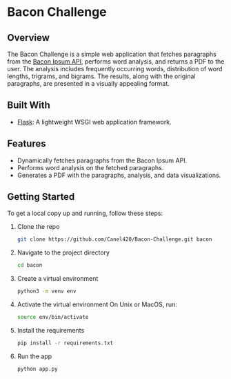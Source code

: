# Bacon Challenge

## Overview
The Bacon Challenge is a simple web application that fetches paragraphs from the [Bacon Ipsum API](https://baconipsum.com/json-api/), performs word analysis, and returns a PDF to the user. The analysis includes frequently occurring words, distribution of word lengths, trigrams, and bigrams. The results, along with the original paragraphs, are presented in a visually appealing format.

## Built With
- [Flask](https://flask.palletsprojects.com/): A lightweight WSGI web application framework.

## Features
- Dynamically fetches paragraphs from the Bacon Ipsum API.
- Performs word analysis on the fetched paragraphs.
- Generates a PDF with the paragraphs, analysis, and data visualizations.

## Getting Started
To get a local copy up and running, follow these steps:

1. Clone the repo
   ```bash
   git clone https://github.com/Canel420/Bacon-Challenge.git bacon

2. Navigate to the project directory
   ```bash
   cd bacon

3. Create a virtual environment
   ```bash
   python3 -m venv env

4. Activate the virtual environment
   On Unix or MacOS, run:
   ```bash
   source env/bin/activate
   
5. Install the requirements
   ```bash
   pip install -r requirements.txt

6. Run the app
   ```bash
   python app.py